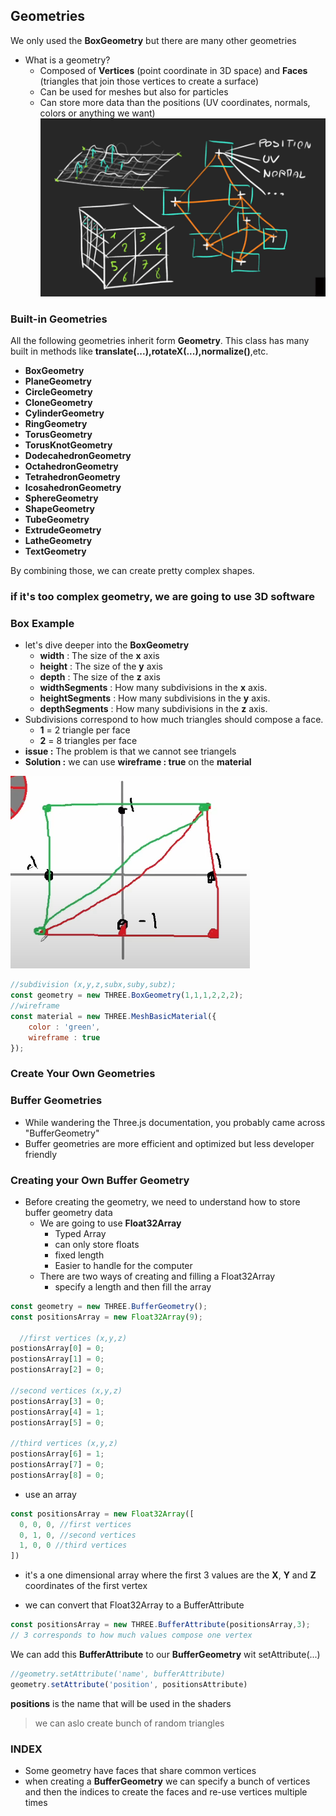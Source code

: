 ## Geometries
We only used the **BoxGeometry** but there are many other geometries
* What is a geometry?
  * Composed of **Vertices** (point coordinate in 3D space) and **Faces** (triangles that join those vertices to create a surface)
  * Can be used for meshes but also for particles
  * Can store more data than the positions (UV coordinates, normals, colors or anything we want)
![GeometrySubdivision](../assets/GeometrySubdivision.PNG)
### Built-in Geometries
All the following geometries inherit form **Geometry**. This class has many built in methods like **translate(...),rotateX(...),normalize()**,etc.

* **BoxGeometry**
* **PlaneGeometry**
* **CircleGeometry**
* **CloneGeometry**
* **CylinderGeometry**
* **RingGeometry**
* **TorusGeometry**
* **TorusKnotGeometry**
* **DodecahedronGeometry**
* **OctahedronGeometry**
* **TetrahedronGeometry**
* **IcosahedronGeometry**
* **SphereGeometry**
* **ShapeGeometry**
* **TubeGeometry**
* **ExtrudeGeometry**
* **LatheGeometry**
* **TextGeometry**

By combining those, we can create pretty complex shapes.
### **if it's too complex geometry, we are going to use 3D software**


### Box Example
* let's dive deeper into the **BoxGeometry**
  * **width** : The size of the **x** axis
  * **height** : The size of the **y** axis
  * **depth** : The size of the **z** axis
  * **widthSegments** : How many subdivisions in the **x** axis.
  * **heightSegments** : How many subdivisions in the **y** axis.
  * **depthSegments** : How many subdivisions in the **z** axis.
* Subdivisions correspond to how much triangles should compose a face.
  * **1** = 2 triangle per face
  * **2** = 8 triangles per face
* **issue :** The problem is that we cannot see triangels
* **Solution :** we can use **wireframe : true** on the **material**

![BufferGeometry](../assets/bufferGeometry.PNG)

```javascript
//subdivision (x,y,z,subx,suby,subz);
const geometry = new THREE.BoxGeometry(1,1,1,2,2,2);
//wireframe
const material = new THREE.MeshBasicMaterial({
    color : 'green',
    wireframe : true
});
```
### Create Your Own Geometries
### Buffer Geometries

* While wandering the Three.js documentation, you probably came across "BufferGeometry"
* Buffer geometries are more efficient and optimized but less developer friendly

### Creating your Own Buffer Geometry
* Before creating the geometry, we need to understand how to store buffer geometry data
  * We are going to use **Float32Array**
    * Typed Array
    * can only store floats
    * fixed length  
    * Easier to handle for the computer
  * There are two ways of creating and filling a Float32Array
    * specify a length and then fill the array  
```javascript
const geometry = new THREE.BufferGeometry();
const positionsArray = new Float32Array(9);

  //first vertices (x,y,z)
postionsArray[0] = 0;
postionsArray[1] = 0;
postionsArray[2] = 0;

//second vertices (x,y,z)
postionsArray[3] = 0;
postionsArray[4] = 1;
postionsArray[5] = 0;

//third vertices (x,y,z)
postionsArray[6] = 1;
postionsArray[7] = 0;
postionsArray[8] = 0;
```
* use an array
```javascript
const positionsArray = new Float32Array([
  0, 0, 0, //first vertices
  0, 1, 0, //second vertices
  1, 0, 0 //third vertices
])
```
* it's a one dimensional array where the first 3 values are the **X**, **Y** and **Z** coordinates of the first vertex

* we can convert that Float32Array to a BufferAttribute
```javascript
const positionsArray = new THREE.BufferAttribute(positionsArray,3);
// 3 corresponds to how much values compose one vertex
```
We can add this **BufferAttribute** to our **BufferGeometry** wit setAttribute(...)
```javascript
//geometry.setAttribute('name', bufferAttribute)
geometry.setAttribute('position', positionsAttribute)
```
**positions** is the name that will be used in the shaders

> we can aslo create bunch of random triangles

### INDEX
* Some geometry have faces that share common vertices
* when creating a **BufferGeometry** we can specify a bunch of vertices and then the indices to create the faces and re-use vertices multiple times